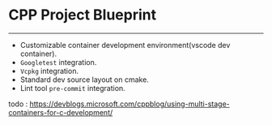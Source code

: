 
# CPP Project Blueprint

---

- Customizable container development environment(vscode dev container).
- `Googletest` integration.
- `Vcpkg` integration.
- Standard dev source layout on cmake.
- Lint tool `pre-commit` integration.

todo : https://devblogs.microsoft.com/cppblog/using-multi-stage-containers-for-c-development/
